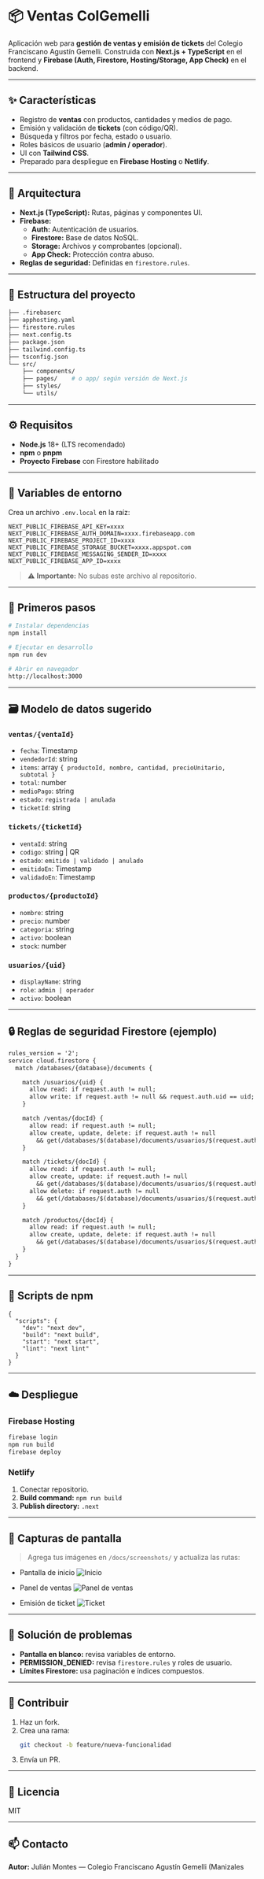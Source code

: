 # 📦 Ventas ColGemelli

Aplicación web para **gestión de ventas y emisión de tickets** del Colegio Franciscano Agustín Gemelli. Construida con **Next.js + TypeScript** en el frontend y **Firebase (Auth, Firestore, Hosting/Storage, App Check)** en el backend.

---

## ✨ Características
- Registro de **ventas** con productos, cantidades y medios de pago.
- Emisión y validación de **tickets** (con código/QR).
- Búsqueda y filtros por fecha, estado o usuario.
- Roles básicos de usuario (**admin / operador**).
- UI con **Tailwind CSS**.
- Preparado para despliegue en **Firebase Hosting** o **Netlify**.

---

## 🧱 Arquitectura
- **Next.js (TypeScript):** Rutas, páginas y componentes UI.
- **Firebase:**
  - **Auth:** Autenticación de usuarios.
  - **Firestore:** Base de datos NoSQL.
  - **Storage:** Archivos y comprobantes (opcional).
  - **App Check:** Protección contra abuso.
- **Reglas de seguridad:** Definidas en `firestore.rules`.

---

## 📁 Estructura del proyecto
```bash
├── .firebaserc
├── apphosting.yaml
├── firestore.rules
├── next.config.ts
├── package.json
├── tailwind.config.ts
├── tsconfig.json
└── src/
    ├── components/
    ├── pages/    # o app/ según versión de Next.js
    ├── styles/
    └── utils/
```

---

## ⚙️ Requisitos
- **Node.js** 18+ (LTS recomendado)
- **npm** o **pnpm**
- **Proyecto Firebase** con Firestore habilitado

---

## 🔐 Variables de entorno
Crea un archivo `.env.local` en la raíz:

```env
NEXT_PUBLIC_FIREBASE_API_KEY=xxxx
NEXT_PUBLIC_FIREBASE_AUTH_DOMAIN=xxxx.firebaseapp.com
NEXT_PUBLIC_FIREBASE_PROJECT_ID=xxxx
NEXT_PUBLIC_FIREBASE_STORAGE_BUCKET=xxxx.appspot.com
NEXT_PUBLIC_FIREBASE_MESSAGING_SENDER_ID=xxxx
NEXT_PUBLIC_FIREBASE_APP_ID=xxxx
```

> ⚠️ **Importante:** No subas este archivo al repositorio.

---

## 🚀 Primeros pasos
```bash
# Instalar dependencias
npm install

# Ejecutar en desarrollo
npm run dev

# Abrir en navegador
http://localhost:3000
```

---

## 🗃️ Modelo de datos sugerido

### `ventas/{ventaId}`
- `fecha`: Timestamp
- `vendedorId`: string
- `items`: array `{ productoId, nombre, cantidad, precioUnitario, subtotal }`
- `total`: number
- `medioPago`: string
- `estado`: `registrada | anulada`
- `ticketId`: string

### `tickets/{ticketId}`
- `ventaId`: string
- `codigo`: string | QR
- `estado`: `emitido | validado | anulado`
- `emitidoEn`: Timestamp
- `validadoEn`: Timestamp

### `productos/{productoId}`
- `nombre`: string
- `precio`: number
- `categoria`: string
- `activo`: boolean
- `stock`: number

### `usuarios/{uid}`
- `displayName`: string
- `role`: `admin | operador`
- `activo`: boolean

---

## 🔒 Reglas de seguridad Firestore (ejemplo)
```txt
rules_version = '2';
service cloud.firestore {
  match /databases/{database}/documents {

    match /usuarios/{uid} {
      allow read: if request.auth != null;
      allow write: if request.auth != null && request.auth.uid == uid;
    }

    match /ventas/{docId} {
      allow read: if request.auth != null;
      allow create, update, delete: if request.auth != null
        && get(/databases/$(database)/documents/usuarios/$(request.auth.uid)).data.role in ['admin','operador'];
    }

    match /tickets/{docId} {
      allow read: if request.auth != null;
      allow create, update: if request.auth != null
        && get(/databases/$(database)/documents/usuarios/$(request.auth.uid)).data.role in ['admin','operador'];
      allow delete: if request.auth != null
        && get(/databases/$(database)/documents/usuarios/$(request.auth.uid)).data.role == 'admin';
    }

    match /productos/{docId} {
      allow read: if request.auth != null;
      allow create, update, delete: if request.auth != null
        && get(/databases/$(database)/documents/usuarios/$(request.auth.uid)).data.role == 'admin';
    }
  }
}
```

---

## 🧪 Scripts de npm
```jsonc
{
  "scripts": {
    "dev": "next dev",
    "build": "next build",
    "start": "next start",
    "lint": "next lint"
  }
}
```

---

## ☁️ Despliegue

### Firebase Hosting
```bash
firebase login
npm run build
firebase deploy
```

### Netlify
1. Conectar repositorio.
2. **Build command:** `npm run build`
3. **Publish directory:** `.next`

---

## 📸 Capturas de pantalla

> Agrega tus imágenes en `/docs/screenshots/` y actualiza las rutas:

- Pantalla de inicio
  ![Inicio](docs/screenshots/inicio.png)

- Panel de ventas
  ![Panel de ventas](docs/screenshots/panel-ventas.png)

- Emisión de ticket
  ![Ticket](docs/screenshots/ticket.png)

---

## 🐛 Solución de problemas
- **Pantalla en blanco:** revisa variables de entorno.
- **PERMISSION_DENIED:** revisa `firestore.rules` y roles de usuario.
- **Límites Firestore:** usa paginación e índices compuestos.

---

## 🤝 Contribuir
1. Haz un fork.
2. Crea una rama:
   ```bash
   git checkout -b feature/nueva-funcionalidad
   ```
3. Envía un PR.

---

## 📄 Licencia
MIT

---

## 📫 Contacto
**Autor:** Julián Montes — Colegio Franciscano Agustín Gemelli (Manizales
